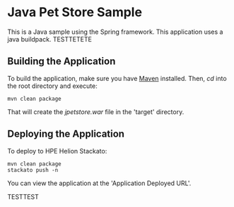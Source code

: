 Java Pet Store Sample
=============

This is a Java sample using the Spring framework. This application uses a java
buildpack.
TESTTETETE

Building the Application
------------------------

To build the application, make sure you have [Maven](http://maven.apache.org/ "Maven") installed.
Then, *cd* into the root directory and execute:

	mvn clean package

That will create the *jpetstore.war* file in the 'target' directory.

Deploying the Application
-------------------------

To deploy to HPE Helion Stackato:

    mvn clean package 
    stackato push -n

You can view the application at the 'Application Deployed URL'.

TESTTEST
